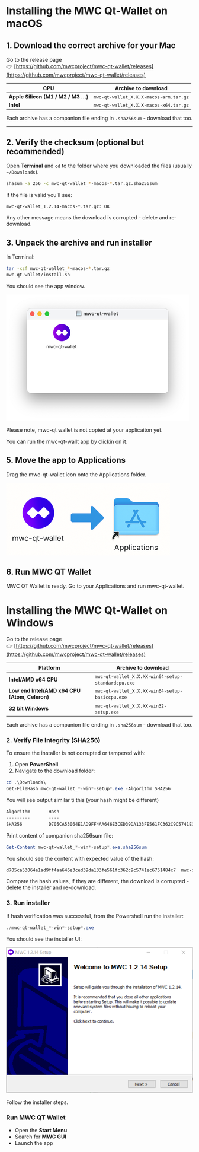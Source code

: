 # Installing the MWC Qt-Wallet on macOS

## 1. Download the correct archive for your Mac

Go to the release page  
👉 [https://github.com/mwcproject/mwc-qt-wallet/releases](https://github.com/mwcproject/mwc-qt-wallet/releases)

| CPU | Archive to download                       |
|---|-------------------------------------------|
| **Apple Silicon (M1 / M2 / M3 …)** | `mwc-qt-wallet_X.X.X-macos-arm.tar.gz` |
| **Intel** | `mwc-qt-wallet_X.X.X-macos-x64.tar.gz`   |

Each archive has a companion file ending in `.sha256sum` - download that too.

---

## 2. Verify the checksum (optional but recommended)

Open **Terminal** and `cd` to the folder where you downloaded the files (usually `~/Downloads`).

```bash
shasum -a 256 -c mwc-qt-wallet_*-macos-*.tar.gz.sha256sum
```
If the file is valid you’ll see:
```
mwc-qt-wallet_1.2.14-macos-*.tar.gz: OK
```
Any other message means the download is corrupted - delete and re-download.

## 3. Unpack the archive and run installer

In Terminal:

```bash
tar -xzf mwc-qt-wallet_*-macos-*.tar.gz
mwc-qt-wallet/install.sh
```

You should see the app window.

![wnd](installation/mwc-qt-wallet-wnd.png)

Please note, mwc-qt wallet is not copied at your applicaiton yet. 

You can run the mwc-qt-wallt app by clickin on it.

## 5. Move the app to Applications

Drag the mwc-qt-wallet icon onto the Applications folder.

![wnd](installation/drug_icon_image.png)

## 6. Run MWC QT Wallet  

MWC QT Wallet is ready. Go to your Applications and run mwc-qt-wallet.

# Installing the MWC Qt-Wallet on Windows

Go to the release page  
👉 [https://github.com/mwcproject/mwc-qt-wallet/releases](https://github.com/mwcproject/mwc-qt-wallet/releases)

| Platform                                      | Archive to download                                |
|-----------------------------------------------|----------------------------------------------------|
| **Intel/AMD x64 CPU**                         | `mwc-qt-wallet_X.X.XX-win64-setup-standardcpu.exe` |
| **Low end Intel/AMD x64 CPU (Atom, Celeron)** | `mwc-qt-wallet_X.X.XX-win64-setup-basiccpu.exe`    |
| **32 bit Windows**                            | `mwc-qt-wallet_X.X.XX-win32-setup.exe`           |

Each archive has a companion file ending in `.sha256sum` - download that too.

### 2. Verify File Integrity (SHA256)

To ensure the installer is not corrupted or tampered with:

1. Open **PowerShell**
2. Navigate to the download folder:

```powershell
cd .\Downloads\
Get-FileHash mwc-qt-wallet_*-win*-setup*.exe -Algorithm SHA256
```

You will see output similar ti this (your hash might be different)

```powershell
Algorithm       Hash                                                                   Path
---------       ----                                                                   ----
SHA256          D705CA53064E1AD9FF4AA646E3CED39DA133FE561FC362C9C5741EC6751484C7       C:\Users\XXXXX\Downloads\mwc-qt-...
```

Print content of companion sha256sum file:
```powershell
Get-Content mwc-qt-wallet_*-win*-setup*.exe.sha256sum
```

You should see the content with expected value of the hash:

```powershell
d705ca53064e1ad9ff4aa646e3ced39da133fe561fc362c9c5741ec6751484c7  mwc-qt-wallet_1.2.14-win32-setup.exe
```

Compare the hash values, if they are different, the download is corrupted - delete the installer and re-download.

### 3. Run installer

If hash verification was successful, from the Powershell run the installer:

```powershell
./mwc-qt-wallet_*-win*-setup*.exe
```

You should see the installer UI:

![wnd](installation/windows_installer.png)

Follow the installer steps.

### Run MWC QT Wallet

- Open the **Start Menu**
- Search for **MWC GUI**
- Launch the app

